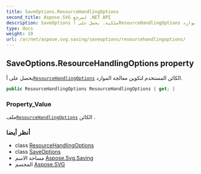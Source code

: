 ```yaml
---
title: SaveOptions.ResourceHandlingOptions
second_title: Aspose.SVG لمرجع .NET API
description: SaveOptions ملكية. يحصل على أResourceHandlingOptions الكائن المستخدم لتكوين معالجة الموارد.
type: docs
weight: 10
url: /ar/net/aspose.svg.saving/saveoptions/resourcehandlingoptions/
---
```

## SaveOptions.ResourceHandlingOptions property

يحصل على أ[`ResourceHandlingOptions`](../../resourcehandlingoptions/) الكائن المستخدم لتكوين معالجة الموارد.

```csharp
public ResourceHandlingOptions ResourceHandlingOptions { get; }
```

### Property_Value

ملف[`ResourceHandlingOptions`](../../resourcehandlingoptions/) الكائن .

### أنظر أيضا

* class [ResourceHandlingOptions](../../resourcehandlingoptions/)
* class [SaveOptions](../)
* مساحة الاسم [Aspose.Svg.Saving](../../saveoptions/)
* المجسم [Aspose.SVG](../../../)


